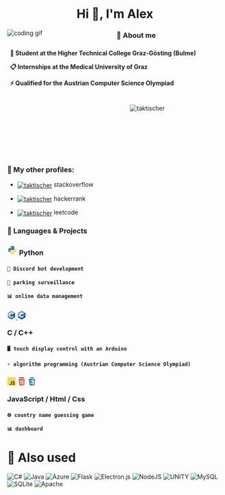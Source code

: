 <h1 align="center">Hi 👋, I'm Alex</h1>

<img alt="coding gif" align="left" width="50%" src="https://media1.giphy.com/media/qgQUggAC3Pfv687qPC/giphy.gif?cid=ecf05e47wn0v6oxl0clmcxd39abdnv9wef0i2njsh9clxltd&rid=giphy.gif&ct=g">


<h3>&nbsp;📒 About me<h3>
<h4>
  
  &nbsp; 🏫 Student at the Higher Technical College Graz-Gösting (Bulme)

  &nbsp; 📋 Internships at the Medical University of Graz

  &nbsp; ⚡ Qualified for the Austrian Computer Science Olympiad

</h4>
<br>
<img align="right" width="43%" src="https://github-readme-stats.vercel.app/api/top-langs?username=taktischer&show_icons=true&locale=en&layout=compact&theme=dark" alt="taktischer"/>
<br>
<br>
<br>
<br>
<br>
<br>
<br>
<h3> 👤 My other profiles:</h3>

- <a href="https://stackoverflow.com/users/18080203" target="blank"><img align="center" src="https://raw.githubusercontent.com/rahuldkjain/github-profile-readme-generator/master/src/images/icons/Social/stack-overflow.svg" alt="taktischer" height="30" width="40" /></a> stackoverflow

- <a href="https://www.hackerrank.com/taktischer" target="blank"><img align="center" src="https://raw.githubusercontent.com/rahuldkjain/github-profile-readme-generator/master/src/images/icons/Social/hackerrank.svg" alt="taktischer" height="30" width="40" /></a> hackerrank

- <a href="https://www.leetcode.com/taktischer" target="blank"><img align="center" src="https://raw.githubusercontent.com/rahuldkjain/github-profile-readme-generator/master/src/images/icons/Social/leet-code.svg" alt="taktischer" height="30" width="40" /></a> leetcode


<h3> 📌 Languages & Projects<h3>


  <h3>
    <a href="https://www.python.org" target="_blank" rel="noreferrer"> <img src="https://raw.githubusercontent.com/devicons/devicon/master/icons/python/python-original.svg" alt="python" width="24" height="24"/></a> Python
  </h3>
  <h4>
  
    💬 Discord bot development 
  
    🚗 parking surveillance
  
    📊 online data management
</h4>

<h3>
  <a href="https://www.cprogramming.com/" target="_blank" rel="noreferrer"> <img src="https://raw.githubusercontent.com/devicons/devicon/master/icons/c/c-original.svg" alt="c" width="20" height="20"/></a><a href="https://www.w3schools.com/cpp/" target="_blank" rel="noreferrer"> <img src="https://raw.githubusercontent.com/devicons/devicon/master/icons/cplusplus/cplusplus-original.svg" alt="cplusplus" width="20" height="20"/></a> 
  
C / C++
</h3>
  <h4>
  
    🖥️ touch display control with an Arduino
  
    ⚡ algorithm programming (Austrian Computer Science Olympiad)
  </h4>


<h3>
  <a href="https://developer.mozilla.org/en-US/docs/Web/JavaScript" target="_blank" rel="noreferrer"> <img src="https://raw.githubusercontent.com/devicons/devicon/master/icons/javascript/javascript-original.svg" alt="javascript" width="20" height="20"/></a> 
  <a href="https://www.w3.org/html/" target="_blank" rel="noreferrer"> <img src="https://raw.githubusercontent.com/devicons/devicon/master/icons/html5/html5-original-wordmark.svg" alt="html5" width="20" height="20"/></a> 
  <a href="https://www.w3schools.com/css/" target="_blank" rel="noreferrer"> <img src="https://raw.githubusercontent.com/devicons/devicon/master/icons/css3/css3-original-wordmark.svg" alt="css3" width="20" height="20"/></a>
  
  JavaScript / Html / Css
</h3>
<h4>
  
    🌐 country name guessing game 
  
    📊 dashboard
 </h4>



# 🧷 Also used
![C#](https://img.shields.io/badge/c%23-%23239120.svg?style=for-the-badge&logo=c-sharp&logoColor=white) ![Java](https://img.shields.io/badge/java-%23ED8B00.svg?style=for-the-badge&logo=java&logoColor=white) ![Azure](https://img.shields.io/badge/azure-%230072C6.svg?style=for-the-badge&logo=azure-devops&logoColor=white) ![Flask](https://img.shields.io/badge/flask-%23000.svg?style=for-the-badge&logo=flask&logoColor=white) ![Electron.js](https://img.shields.io/badge/Electron-191970?style=for-the-badge&logo=Electron&logoColor=white) ![NodeJS](https://img.shields.io/badge/node.js-6DA55F?style=for-the-badge&logo=node.js&logoColor=white) ![UNITY](https://img.shields.io/badge/Unity-%2320232a.svg?style=for-the-badge&logo=unity&logoColor=white) ![MySQL](https://img.shields.io/badge/mysql-%2300f.svg?style=for-the-badge&logo=mysql&logoColor=white) ![SQLite](https://img.shields.io/badge/sqlite-%2307405e.svg?style=for-the-badge&logo=sqlite&logoColor=white) ![Apache](https://img.shields.io/badge/apache-%23D42029.svg?style=for-the-badge&logo=apache&logoColor=white)

